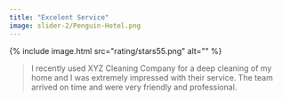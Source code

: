 ```yaml
---
title: "Excelent Service"
image: slider-2/Penguin-Hotel.png
---
```

{% include image.html 
	src="rating/stars55.png"
  alt=""
%}
> I recently used XYZ Cleaning Company for a deep cleaning of my home and I was extremely impressed with their service. The team arrived on time and were very friendly and professional.